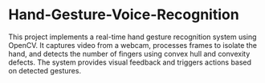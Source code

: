 # Hand-Gesture-Voice-Recognition
This project implements a real-time hand gesture recognition system using OpenCV. It captures video from a webcam, processes frames to isolate the hand, and detects the number of fingers using convex hull and convexity defects. The system provides visual feedback and triggers actions based on detected gestures.
